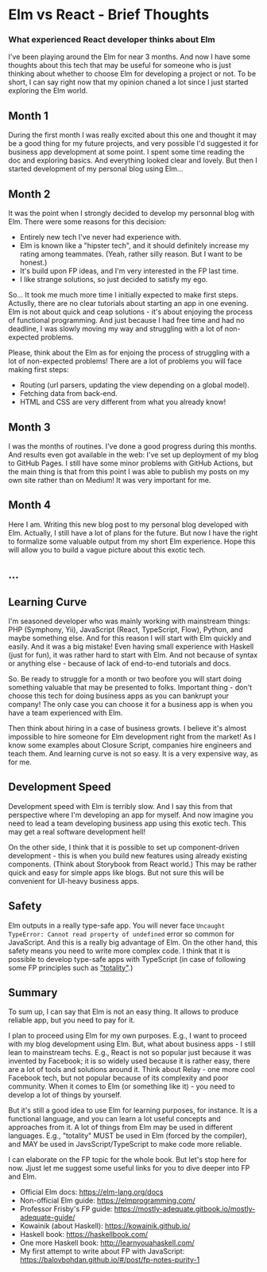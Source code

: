 # Elm vs React - Brief Thoughts

### What experienced React developer thinks about Elm

I've been playing around the Elm for near 3 months. And now I have some thoughts about this tech that may be useful for someone who is just thinking about whether to choose Elm for developing a project or not. To be short, I can say right now that my opinion chaned a lot since I just started exploring the Elm world.

## Month 1

During the first month I was really excited about this one and thought it may be a good thing for my future projects, and very possible I'd suggested it for business app development at some point. I spent some time reading the doc and exploring basics. And everything looked clear and lovely. But then I started development of my personal blog using Elm...

## Month 2

It was the point when I strongly decided to develop my personnal blog with Elm. There were some reasons for this decision:

- Entirely new tech I've never had experience with.
- Elm is known like a "hipster tech", and it should definitely increase my rating among teammates. (Yeah, rather silly reason. But I want to be honest.)
- It's build upon FP ideas, and I'm very interested in the FP last time.
- I like strange solutions, so just decided to satisfy my ego.

So... It took me much more time I initially expected to make first steps. Actuslly, there are no clear tutorials about starting an app in one evening. Elm is not about quick and ceap solutions - it's about enjoying the process of functional programming. And just because I had free time and had no deadline, I was slowly moving my way and struggling with a lot of non-expected problems.

Please, think about the Elm as for enjoing the process of struggling with a lot of non-expected problems! There are a lot of problems you will face making first steps:

- Routing (url parsers, updating the view depending on a global model).
- Fetching data from back-end.
- HTML and CSS are very different from what you already know!

## Month 3

I was the months of routines. I've done a good progress during this months. And results even got available in the web: I've set up deployment of my blog to GitHub Pages. I still have some minor problems with GitHub Actions, but the main thing is that from this point I was able to publish my posts on my own site rather than on Medium! It was very important for me.

## Month 4

Here I am. Writing this new blog post to my personal blog developed with Elm. Actually, I still have a lot of plans for the future. But now I have the right to formalize some valuable output from my short Elm experience. Hope this will allow you to build a vague picture about this exotic tech.

## ...

## Learning Curve

I'm seasoned developer who was mainly working with mainstream things: PHP (Symphony, Yii), JavaScript (React, TypeScript, Flow), Python, and maybe something else. And for this reason I will start with Elm quickly and easily. And it was a big mistake! Even having small experience with Haskell (just for fun), it was rather hard to start with Elm. And not because of syntax or anything else - because of lack of end-to-end tutorials and docs.

So. Be ready to struggle for a month or two beofore you will start doing something valuable that may be presented to folks. Important thing - don't choose this tech for doing business apps as you can bankrupt your company! The only case you can choose it for a business app is when you have a team experienced with Elm.

Then think about hiring in a case of business growts. I believe it's almost impossible to hire someone for Elm development right from the market! As I know some examples about Closure Script, companies hire engineers and teach them. And learning curve is not so easy. It is a very expensive way, as for me.

## Development Speed

Development speed with Elm is terribly slow. And I say this from that perspective where I'm developing an app for myself. And now imagine you need to lead a team developing business app using this exotic tech. This may get a real software development hell!

On the other side, I think that it is possible to set up component-driven development - this is when you build new features using already existing components. (Think about Storybook from React world.) This may be rather quick and easy for simple apps like blogs. But not sure this will be convenient for UI-heavy business apps.

## Safety

Elm outputs in a really type-safe app. You will never face `Uncaught TypeError: Cannot read property of undefined` error so common for JavaScript. And this is a really big advantage of Elm. On the other hand, this safety means you need to write more complex code. I think that it is possible to develop type-safe apps with TypeScript (in case of following some FP principles such as ["totality"](https://kowainik.github.io/posts/totality).)

## Summary

To sum up, I can say that Elm is not an easy thing. It allows to produce reliable app, but you need to pay for it.

I plan to proceed using Elm for my own purposes. E.g., I want to proceed with my blog development using Elm. But, what about business apps - I still lean to mainstream techs. E.g., React is not so popular just because it was invented by Facebook; it is so widely used because it is rather easy, there are a lot of tools and solutions around it. Think about Relay - one more cool Facebook tech, but not popular because of its complexity and poor community. When it comes to Elm (or something like it) - you need to develop a lot of things by yourself.

But it's still a good idea to use Elm for learning purposes, for instance. It is a functional language, and you can learn a lot useful concepts and approaches from it. A lot of things from Elm may be used in different languages. E.g., "totality" MUST be used in Elm (forced by the compiler), and MAY be used in JavsScript/TypeScript to make code more reliable.

I can elaborate on the FP topic for the whole book. But let's stop here for now. Jjust let me suggest some useful links for you to dive deeper into FP and Elm.

- Official Elm docs: https://elm-lang.org/docs
- Non-official Elm guide: https://elmprogramming.com/
- Professor Frisby's FP guide: https://mostly-adequate.gitbook.io/mostly-adequate-guide/
- Kowainik (about Haskell): https://kowainik.github.io/
- Haskell book: https://haskellbook.com/
- One more Haskell book: http://learnyouahaskell.com/
- My first attempt to write about FP with JavaScript: https://balovbohdan.github.io/#/post/fp-notes-purity-1
